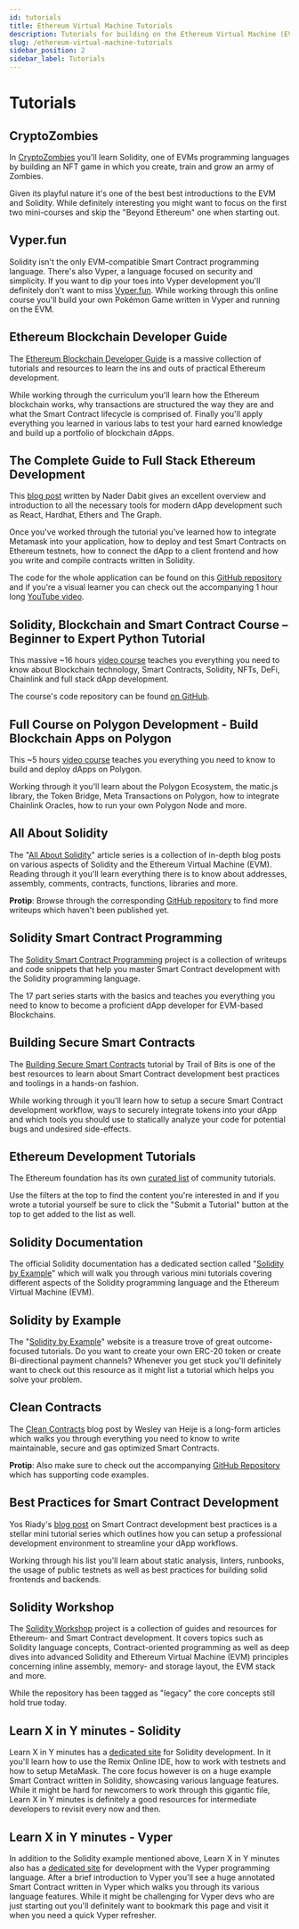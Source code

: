 ```yaml
---
id: tutorials
title: Ethereum Virtual Machine Tutorials
description: Tutorials for building on the Ethereum Virtual Machine (EVM). Blockchains supporting the EVM are (among others) Ethereum and Binance Smart Chain.
slug: /ethereum-virtual-machine-tutorials
sidebar_position: 2
sidebar_label: Tutorials
---
```


# Tutorials

## CryptoZombies

In [CryptoZombies](https://cryptozombies.io/) you'll learn Solidity, one of EVMs programming languages by building an NFT game in which you create, train and grow an army of Zombies.

Given its playful nature it's one of the best best introductions to the EVM and Solidity. While definitely interesting you might want to focus on the first two mini-courses and skip the "Beyond Ethereum" one when starting out.

## Vyper.fun

Solidity isn't the only EVM-compatible Smart Contract programming language. There's also Vyper, a language focused on security and simplicity. If you want to dip your toes into Vyper development you'll definitely don't want to miss [Vyper.fun](https://vyper.fun/). While working through this online course you'll build your own Pokémon Game written in Vyper and running on the EVM.

## Ethereum Blockchain Developer Guide

The [Ethereum Blockchain Developer Guide](https://ethereum-blockchain-developer.com/) is a massive collection of tutorials and resources to learn the ins and outs of practical Ethereum development.

While working through the curriculum you'll learn how the Ethereum blockchain works, why transactions are structured the way they are and what the Smart Contract lifecycle is comprised of. Finally you'll apply everything you learned in various labs to test your hard earned knowledge and build up a portfolio of blockchain dApps.

## The Complete Guide to Full Stack Ethereum Development

This [blog post](https://dev.to/dabit3/the-complete-guide-to-full-stack-ethereum-development-3j13) written by Nader Dabit gives an excellent overview and introduction to all the necessary tools for modern dApp development such as React, Hardhat, Ethers and The Graph.

Once you've worked through the tutorial you've learned how to integrate Metamask into your application, how to deploy and test Smart Contracts on Ethereum testnets, how to connect the dApp to a client frontend and how you write and compile contracts written in Solidity.

The code for the whole application can be found on this [GitHub repository](https://github.com/dabit3/full-stack-ethereum) and if you're a visual learner you can check out the accompanying 1 hour long [YouTube video](https://www.youtube.com/watch?v=a0osIaAOFSE).

## Solidity, Blockchain and Smart Contract Course – Beginner to Expert Python Tutorial

This massive ~16 hours [video course](https://www.youtube.com/watch?v=M576WGiDBdQ) teaches you everything you need to know about Blockchain technology, Smart Contracts, Solidity, NFTs, DeFi, Chainlink and full stack dApp development.

The course's code repository can be found [on GitHub](https://github.com/smartcontractkit/full-blockchain-solidity-course-py).

## Full Course on Polygon Development - Build Blockchain Apps on Polygon

This ~5 hours [video course](https://www.youtube.com/watch?v=pc1yLO56pbg) teaches you everything you need to know to build and deploy dApps on Polygon.

Working through it you'll learn about the Polygon Ecosystem, the matic.js library, the Token Bridge, Meta Transactions on Polygon, how to integrate Chainlink Oracles, how to run your own Polygon Node and more.

## All About Solidity

The "[All About Solidity](https://jeancvllr.medium.com/all-about-solidity-article-series-f57be7bf6746)" article series is a collection of in-depth blog posts on various aspects of Solidity and the Ethereum Virtual Machine (EVM). Reading through it you'll learn everything there is to know about addresses, assembly, comments, contracts, functions, libraries and more.

**Protip**: Browse through the corresponding [GitHub repository](https://github.com/CJ42/All-About-Solidity) to find more writeups which haven't been published yet.

## Solidity Smart Contract Programming

The [Solidity Smart Contract Programming](https://github.com/Mudasirrr/Solidity-SmartContract-Programming) project is a collection of writeups and code snippets that help you master Smart Contract development with the Solidity programming language.

The 17 part series starts with the basics and teaches you everything you need to know to become a proficient dApp developer for EVM-based Blockchains.

## Building Secure Smart Contracts

The [Building Secure Smart Contracts](https://github.com/crytic/building-secure-contracts) tutorial by Trail of Bits is one of the best resources to learn about Smart Contract development best practices and toolings in a hands-on fashion.

While working through it you'll learn how to setup a secure Smart Contract development workflow, ways to securely integrate tokens into your dApp and which tools you should use to statically analyze your code for potential bugs and undesired side-effects.

## Ethereum Development Tutorials

The Ethereum foundation has its own [curated list](https://ethereum.org/en/developers/tutorials/) of community tutorials.

Use the filters at the top to find the content you're interested in and if you wrote a tutorial yourself be sure to click the "Submit a Tutorial" button at the top to get added to the list as well.

## Solidity Documentation

The official Solidity documentation has a dedicated section called "[Solidity by Example](https://docs.soliditylang.org/en/v0.8.3/solidity-by-example.html)" which will walk you through various mini tutorials covering different aspects of the Solidity programming language and the Ethereum Virtual Machine \(EVM\).

## Solidity by Example

The "[Solidity by Example](https://solidity-by-example.org/)" website is a treasure trove of great outcome-focused tutorials. Do you want to create your own ERC-20 token or create Bi-directional payment channels? Whenever you get stuck you'll definitely want to check out this resource as it might list a tutorial which helps you solve your problem.

## Clean Contracts

The [Clean Contracts](https://www.wslyvh.com/clean-contracts/) blog post by Wesley van Heije is a long-form articles which walks you through everything you need to know to write maintainable, secure and gas optimized Smart Contracts.

**Protip**: Also make sure to check out the accompanying [GitHub Repository](https://github.com/wslyvh/clean-contracts) which has supporting code examples.

## Best Practices for Smart Contract Development

Yos Riady's [blog post](https://yos.io/2019/11/10/smart-contract-development-best-practices/) on Smart Contract development best practices is a stellar mini tutorial series which outlines how you can setup a professional development environment to streamline your dApp workflows.

Working through his list you'll learn about static analysis, linters, runbooks, the usage of public testnets as well as best practices for building solid frontends and backends.

## Solidity Workshop

The [Solidity Workshop](https://github.com/androlo/solidity-workshop) project is a collection of guides and resources for Ethereum- and Smart Contract development. It covers topics such as Solidity language concepts, Contract-oriented programming as well as deep dives into advanced Solidity and Ethereum Virtual Machine (EVM) principles concerning inline assembly, memory- and storage layout, the EVM stack and more.

While the repository has been tagged as "legacy" the core concepts still hold true today.

## Learn X in Y minutes - Solidity

Learn X in Y minutes has a [dedicated site](https://learnxinyminutes.com/docs/solidity/) for Solidity development. In it you'll learn how to use the Remix Online IDE, how to work with testnets and how to setup MetaMask. The core focus however is on a huge example Smart Contract written in Solidity, showcasing various language features. While it might be hard for newcomers to work through this gigantic file, Learn X in Y minutes is definitely a good resources for intermediate developers to revisit every now and then.

## Learn X in Y minutes - Vyper

In addition to the Solidity example mentioned above, Learn X in Y minutes also has a [dedicated site](https://learnxinyminutes.com/docs/vyper/) for development with the Vyper programming language. After a brief introduction to Vyper you'll see a huge annotated Smart Contract written in Vyper which walks you through its various language features. While it might be challenging for Vyper devs who are just starting out you'll definitely want to bookmark this page and visit it when you need a quick Vyper refresher.
